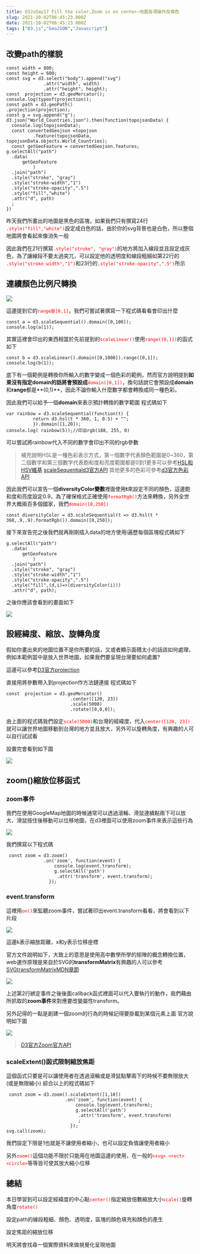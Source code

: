 ```yaml
---
title: D3JsDay17 Fill the color,Zoom in on center—地圖各項操作及填色
slug: 2021-10-02T06:45:23.000Z
date: 2021-10-02T06:45:23.000Z
tags: ["D3.js","GeoJSON","Javascript"]
---
```


## 改變path的樣貌
```javascript{numberLines: true}
const width = 800;
const height = 600;
const svg = d3.select("body").append("svg")
              .attr("width", width)
              .attr("height", height);
const  projection = d3.geoMercator();
console.log(typeof(projection));
const path = d3.geoPath()
.projection(projection);
const g = svg.append("g");
d3.json("World_Countries.json").then(function(topojsonData) {
  console.log(topojsonData);
  const convertedGeojson =topojson
          .feature(topojsonData, topojsonData.objects.World_Countries);
  const getGeoFeature = convertedGeojson.features;
g.selectAll("path")
  .data(
      getGeoFeature
          )
  .join("path")
  .style("stroke", "gray")
  .style("stroke-width","1")
  .style("stroke-opacity",".5")
  .style("fill","white")
  .attr("d", path)
  ;
})
```

昨天我們所畫出的地圖是黑色的區塊，如果我們只有撰寫24行<font color="red">` .style("fill","white")`</font>設定成白色的話，由於你的svg背景也是白色，所以整個地圖將會看起來像消失一般

因此我們在21行撰寫<font color="red">`.style("stroke", "gray")`</font>的地方將加入線段並且設定成灰色，為了讓線段不要太過突兀，可以設定他的透明度和線段粗細如第22行的<font color="red">` .style("stroke-width","1")`</font>和23行的<font color="red">`.style("stroke-opacity",".5")`</font>所示


## 連續顏色比例尺轉換

![](https://filedn.eu/ll8NkasFkw1XVJBG2Fp9A1p/gatsby_image/ithome_2021/20211002_01.png)

這邊提到它的<font color="red">`range是[0,1]`</font>，我們可嘗試著撰寫一下程式碼看看會印出什麼
```javascript{numberLines: true}
const a = d3.scaleSequential().domain([0,100]);
console.log(a(1));
```
其實這裡會印出的東西相當於先前提到的<font color="red">`scaleLinear()`</font>使用<font color="red">`range([0,1])`</font>的函式
如下
```javascript{numberLines: true}
const b = d3.scaleLinear().domain([0,1000]).range([0,1]);
console.log(b(1));
```

底下有一個範例是轉換你所輸入的數字變成一個色彩的範例，然而官方說明提到**如果沒有指定domain的話將會預設成**<font color="red">`domain([0,1])`</font>，換句話說它會預設成**domain**和**range**都是**(0,1)**，因此不論你輸入什麼數字都會轉換成同一種色彩。

因此我們可以給予一個**domain**來表示預計轉換的數字範圍
程式碼如下
```javascript{numberLines: true}
var rainbow = d3.scaleSequential(function(t) {
          return d3.hsl(t * 360, 1, 0.5) + "";
          }).domain([1,20]);
console.log( rainbow(5));//印出rgb(188, 255, 0) 
```
可以嘗試將rainbow代入不同的數字會印出不同的rgb參數

> 補充說明HSL是一種色彩表示方式，第一個數字代表顏色範圍是0~360，第二個數字和第三個數字代表飽和度和亮度範圍都是0到1更多可以參考[HSL和HSV維基](https://zh.wikipedia.org/wiki/HSL%E5%92%8CHSV%E8%89%B2%E5%BD%A9%E7%A9%BA%E9%97%B4)
> [scaleSequentiald3官方API](https://github.com/d3/d3-scale/blob/v4.0.0/README.md#scaleSequential)
> 其他更多的色彩可參考[d3官方色彩API](https://github.com/d3/d3-color/blob/v3.0.1/README.md#lab)

因此我們可以宣告一個**diversityColor變數**裡面使用**t**來設定不同的顏色，這邊飽和度和亮度設定0.9，為了確保格式正確使用<font color="red">`formatRgb()`</font>方法來轉換，另外全世界大概兩百多個國家，我們<font color="red">`domain([0,250])`</font>
```javascript{numberLines: true}
const diversityColor = d3.scaleSequential(t => d3.hsl(t * 360,.9,.9).formatRgb()).domain([0,250]);
```
接下來宣告完之後我們就再剛剛插入data的地方使用i遍歷每個區塊程式碼如下
```javascript{numberLines: true}
g.selectAll("path")
  .data(
      getGeoFeature
          )
  .join("path")
  .style("stroke", "gray")
  .style("stroke-width","1")
  .style("stroke-opacity",".5")
  .style("fill",(d,i)=>(diversityColor(i)))
  .attr("d", path);
```
之後你應該會看到的畫面如下

![](https://filedn.eu/ll8NkasFkw1XVJBG2Fp9A1p/gatsby_image/ithome_2021/20211002_02.png)


## 設經緯度、縮放、旋轉角度

假如你畫出來的地圖位置不是你所要的話，又或者顯示面積太小的話該如何處理，例如本範例當中是放入世界地圖，如果我們要呈現台灣要如何處置?


這邊可以參考[D3官方projection](https://github.com/d3/d3-geo/blob/v3.0.1/README.md#projection_center)

直接用將參數帶入到projection作方法鏈連接
程式碼如下
```javascript{numberLines: true}
const  projection = d3.geoMercator()
                        .center([120, 23])
                        .scale(5000)
                        .rotate([0,0,0]);
```
由上面的程式碼我們設定<font color="red">`scale(5000)`</font>和台灣的經緯度，代入<font color="red">`center([120, 23])`</font>就可以讓世界地圖移動到台灣的地方並且放大，另外可以旋轉角度，有興趣的人可以自行試試看

設置完會看到如下圖

![](https://filedn.eu/ll8NkasFkw1XVJBG2Fp9A1p/gatsby_image/ithome_2021/20211002_03.png)

## zoom()縮放位移函式
### zoom事件
我們在使用GoogleMap地圖的時候通常可以透過滾輪、滑鼠連續點兩下可以放大、滑鼠按住後移動可以位移地圖，在d3裡面可以使用zoom事件來表示這些行為

![](https://filedn.eu/ll8NkasFkw1XVJBG2Fp9A1p/gatsby_image/ithome_2021/20211002_04.png)

我們撰寫以下程式碼
```javascript{numberLines: true}
 const zoom = d3.zoom()
              .on('zoom', function(event) {
                  console.log(event.transform);
                  g.selectAll('path')
                   .attr('transform', event.transform);
                });
```
### event.transform

這裡用<font color="red">`on()`</font>來監聽zoom事件，嘗試著印出event.transform看看，將會看到以下片段

![](https://filedn.eu/ll8NkasFkw1XVJBG2Fp9A1p/gatsby_image/ithome_2021/20211002_05.png)

這邊k表示縮放距離，x和y表示位移座標

官方文件說明如下，大致上的意思是使用高中數學所學的矩陣的概念轉換位置，web運作原理是來自於SVG的**transformMatrix**有興趣的人可以參考[SVGtransformMatrixMDN章節](https://developer.mozilla.org/en-US/docs/Web/SVG/Attribute/transform#matrix)

![](https://filedn.eu/ll8NkasFkw1XVJBG2Fp9A1p/gatsby_image/ithome_2021/20211002_06.png)

上述第2行綁定事件之後後面callback函式裡面可以代入要執行的動作，我們藉由所抓取的**zoom事件**來對應要改變屬性transform。

另外記得的一點是創建一個zoom的行為的時候記得要掛載到某個元素上面
官方說明如下圖

![](https://filedn.eu/ll8NkasFkw1XVJBG2Fp9A1p/gatsby_image/ithome_2021/20211002_07.png)

> [D3官方Zoom官方API](https://github.com/d3/d3-zoom/blob/v3.0.0/README.md#zoom)

### scaleExtent()函式限制縮放焦距
這個函式只要是可以讓使用者在透過滾輪或是滑鼠點擊兩下的時候不要無限放大(或是無限縮小)
綜合以上的程式碼如下
```javascript{numberLines: true}
 const zoom = d3.zoom().scaleExtent([1,10])
                      .on('zoom', function(event) {
                          console.log(event.transform);
                          g.selectAll('path')
                           .attr('transform', event.transform)
                           ;
                        });
svg.call(zoom);
```
我們設定下限是1也就是不讓使用者縮小，也可以設定負值讓使用者縮小

另外<font color="red">`zoom()`</font>這個功能不限於只能用在地圖這邊的使用，在一般的<font color="red">`<svg> <rect> <circle>`</font>等等皆可使其放大縮小位移

## 總結

本日學習到可以設定經緯度的中心點<font color="red">`center()`</font>指定縮放倍數縮放大小<font color="red">`scale()`</font>旋轉角度<font color="red">`rotate()`</font>

設定path的線段粗細、顏色、透明度，區塊的顏色填充和顏色的產生

設定焦距的縮放位移

明天將會找尋一個實際資料來做視覺化呈現地圖
